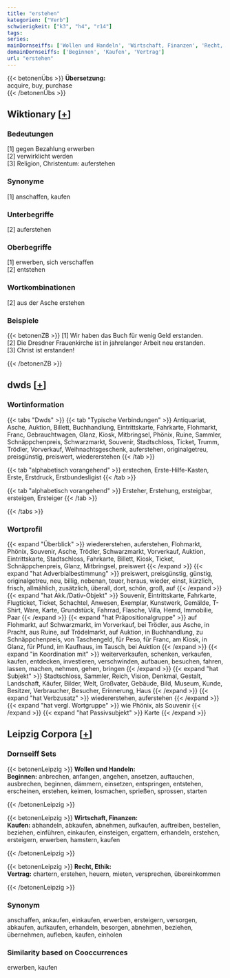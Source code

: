 ```yaml
---
title: "erstehen"
kategorien: ["Verb"]
schwierigkeit: ["k3", "h4", "r14"]
tags:
series:
mainDornseiffs: ['Wollen und Handeln', 'Wirtschaft, Finanzen', 'Recht, Ethik']
domainDornseiffs: ['Beginnen', 'Kaufen', 'Vertrag']
url: "erstehen"
---
```


{{< betonenÜbs >}}
**Übersetzung:**  
acquire, buy, purchase  
{{< /betonenÜbs >}}

## Wiktionary [[+](https://de.wiktionary.org/wiki/erstehen)]

### Bedeutungen
[1] gegen Bezahlung erwerben  
[2] verwirklicht werden  
[3] Religion, Christentum: auferstehen  

### Synonyme
[1] anschaffen, kaufen  

### Unterbegriffe
[2] auferstehen  

### Oberbegriffe
[1] erwerben, sich verschaffen  
[2] entstehen  

### Wortkombinationen
[2] aus der Asche erstehen  

### Beispiele
{{< betonenZB >}}
[1] Wir haben das Buch für wenig Geld erstanden.  
[2] Die Dresdner Frauenkirche ist in jahrelanger Arbeit neu erstanden.  
[3] Christ ist erstanden!  

{{< /betonenZB >}}


## dwds [[+](https://www.dwds.de/wb/erstehen)]

### Wortinformation
{{< tabs "Dwds" >}}
{{< tab "Typische Verbindungen" >}}
Antiquariat, Asche, Auktion, Billett, Buchhandlung, Eintrittskarte, Fahrkarte, Flohmarkt, Franc, Gebrauchtwagen, Glanz, Kiosk, Mitbringsel, Phönix, Ruine, Sammler, Schnäppchenpreis, Schwarzmarkt, Souvenir, Stadtschloss, Ticket, Trumm, Trödler, Vorverkauf, Weihnachtsgeschenk, auferstehen, originalgetreu, preisgünstig, preiswert, wiedererstehen
{{< /tab >}}

{{< tab "alphabetisch vorangehend" >}}
erstechen, Erste-Hilfe-Kasten, Erste, Erstdruck, Erstbundesligist
{{< /tab >}}

{{< tab "alphabetisch vorangehend" >}}
Ersteher, Erstehung, ersteigbar, ersteigen, Ersteiger
{{< /tab >}}

{{< /tabs >}}

### Wortprofil
{{< expand "Überblick" >}} wiedererstehen, auferstehen, Flohmarkt, Phönix, Souvenir, Asche, Trödler, Schwarzmarkt, Vorverkauf, Auktion, Eintrittskarte, Stadtschloss, Fahrkarte, Billett, Kiosk, Ticket, Schnäppchenpreis, Glanz, Mitbringsel, preiswert {{< /expand >}}
{{< expand "hat Adverbialbestimmung" >}} preiswert, preisgünstig, günstig, originalgetreu, neu, billig, nebenan, teuer, heraus, wieder, einst, kürzlich, frisch, allmählich, zusätzlich, überall, dort, schön, groß, auf {{< /expand >}}
{{< expand "hat Akk./Dativ-Objekt" >}} Souvenir, Eintrittskarte, Fahrkarte, Flugticket, Ticket, Schachtel, Anwesen, Exemplar, Kunstwerk, Gemälde, T-Shirt, Ware, Karte, Grundstück, Fahrrad, Flasche, Villa, Hemd, Immobilie, Paar {{< /expand >}}
{{< expand "hat Präpositionalgruppe" >}} auf Flohmarkt, auf Schwarzmarkt, im Vorverkauf, bei Trödler, aus Asche, in Pracht, aus Ruine, auf Trödelmarkt, auf Auktion, in Buchhandlung, zu Schnäppchenpreis, von Taschengeld, für Peso, für Franc, am Kiosk, in Glanz, für Pfund, im Kaufhaus, im Tausch, bei Auktion {{< /expand >}}
{{< expand "in Koordination mit" >}} weiterverkaufen, schenken, verkaufen, kaufen, entdecken, investieren, verschwinden, aufbauen, besuchen, fahren, lassen, machen, nehmen, gehen, bringen {{< /expand >}}
{{< expand "hat Subjekt" >}} Stadtschloss, Sammler, Reich, Vision, Denkmal, Gestalt, Landschaft, Käufer, Bilder, Welt, Großvater, Gebäude, Bild, Museum, Kunde, Besitzer, Verbraucher, Besucher, Erinnerung, Haus {{< /expand >}}
{{< expand "hat Verbzusatz" >}} wiedererstehen, auferstehen {{< /expand >}}
{{< expand "hat vergl. Wortgruppe" >}} wie Phönix, als Souvenir {{< /expand >}}
{{< expand "hat Passivsubjekt" >}} Karte {{< /expand >}}

## Leipzig Corpora [[+](https://corpora.uni-leipzig.de/en/res?word=erstehen&corpusId=deu_newscrawl-public_2018)]

### Dornseiff Sets
{{< betonenLeipzig >}}
**Wollen und Handeln:**  
**Beginnen:** anbrechen, anfangen, angehen, ansetzen, auftauchen, ausbrechen, beginnen, dämmern, einsetzen, entspringen, entstehen, erscheinen, erstehen, keimen, losmachen, sprießen, sprossen, starten  

{{< /betonenLeipzig >}}


{{< betonenLeipzig >}}
**Wirtschaft, Finanzen:**  
**Kaufen:** abhandeln, abkaufen, abnehmen, aufkaufen, auftreiben, bestellen, beziehen, einführen, einkaufen, einsteigen, ergattern, erhandeln, erstehen, ersteigern, erwerben, hamstern, kaufen  

{{< /betonenLeipzig >}}


{{< betonenLeipzig >}}
**Recht, Ethik:**  
**Vertrag:** chartern, erstehen, heuern, mieten, versprechen, übereinkommen  

{{< /betonenLeipzig >}}

### Synonym
anschaffen, ankaufen, einkaufen, erwerben, ersteigern, versorgen, abkaufen, aufkaufen, erhandeln, besorgen, abnehmen, beziehen, übernehmen, aufleben, kaufen, einholen


### Similarity based on Cooccurrences
erwerben, kaufen

